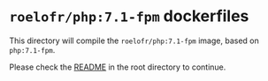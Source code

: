 # `roelofr/php:7.1-fpm` dockerfiles

This directory will compile the `roelofr/php:7.1-fpm` image, based
on `php:7.1-fpm`.

Please check the
[README](https://github.com/roelofr/docker-php/blob/master/README.md) in the
root directory to continue.
